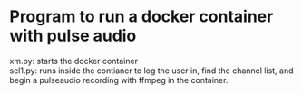 Program to run a docker container with pulse audio 
=======

xm.py: starts the docker container <br>
sel1.py: runs inside the contianer to log the user in, find the channel list, and begin a pulseaudio recording with ffmpeg in the container.